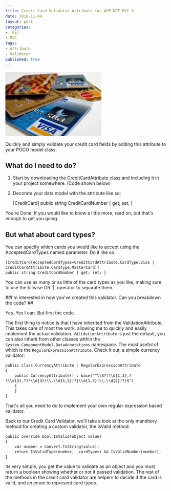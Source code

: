 ```yaml
---
title: Credit Card Validator Attribute for ASP.NET MVC 3
date: 2010-11-04
layout: post
categories:
- .NET
- MVC
tags:
- Attribute
- Validator
published: true
---
```


![Pile of credit cards](/wp-content/uploads/2010/11/credit-cards-300x200.jpg "It")

Quickly and simply validate your credit card fields by adding this attribute to your POCO model class.

## What do I need to do? ##

1. Start by downloading the [CreditCardAttribute class](https://gist.github.com/662078 "Super Amazing Credit Card Validator Attribute Class") and including it in your project somewhere. (Code shown below)

2. Decorate your data model with the attribute like so:

    [CreditCard]
    public string CreditCardNumber { get; set; }

You're Done! If you would like to know a little more, read on, but that's enough to get you going.

 ## But what about card types? ##

You can specify which cards you would like to accept using the AcceptedCardTypes named parameter. Do it like so:

    [CreditCard(AcceptedCardTypes=CreditCardAttribute.CardType.Visa | CreditCardAttribute.CardType.MasterCard)]
    public string CreditCardNumber { get; set; }

You can use as many or as little of the card types as you like, making sure to use the bitwise OR '|' operator to separate them.

##I'm interested in how you've created this validator. Can you breakdown the code? ##

Yes. Yes I can. But first the code.

<script src="https://gist.github.com/662078.js"></script>

The first thing to notice is that I have inherited from the ValidationAttribute. This takes care of most the work, allowing me to quickly and easily implement the actual validation. `ValidationAttribute` is just the default, you can also inherit from other classes within the `System.ComponentModel.DataAnnotations` namespace. The most useful of which is the `RegularExpressionAttribute`. Check it out, a simple currency validator:

    public class CurrencyAttribute : RegularExpressionAttribute
    {
        public CurrencyAttribute() : base("^\\$?(\\d{1,3},?(\\d{3},?)*\\d{3}(\\.\\d{1,3})?|\\d{1,3}(\\.\\d{2})?)$")
        {
        }
    }

That's all you need to do to implement your own regular expression based validator.

Back to our Credit Card Validator, we'll take a look at the only manditory method for creating a custom validator, the IsValid method.

    public override bool IsValid(object value)
    {
        var number = Convert.ToString(value);        
        return IsValidType(number, _cardTypes) && IsValidNumber(number);
    }

Its very simple, you get the value to validate as an object and you must return a boolean showing whether or not it passed validation. The rest of the methods in the credit card validator are helpers to decide if the card is valid, and an enum to represent card types.